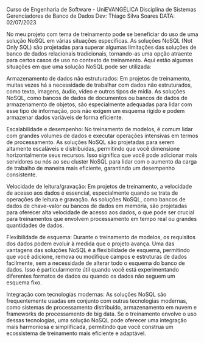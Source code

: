 Curso de Engenharia de Software - UniEVANGÉLICA
Disciplina de Sistemas Gerenciadores de Banco de Dados
Dev: Thiago Silva Soares
DATA: 02/07/2023

No meu projeto com tema de treinamento pode se beneficiar do uso de uma solução NoSQL em várias situações específicas. As soluções NoSQL (Not Only SQL) são projetadas para superar algumas limitações das soluções de banco de dados relacionais tradicionais, tornando-as uma opção atraente para certos casos de uso no contexto de treinamento. Aqui estão algumas situações em que uma solução NoSQL pode ser utilizada:

Armazenamento de dados não estruturados: Em projetos de treinamento, muitas vezes há a necessidade de trabalhar com dados não estruturados, como texto, imagens, áudio, vídeo e outros tipos de mídia. As soluções NoSQL, como bancos de dados de documentos ou bancos de dados de armazenamento de objetos, são especialmente adequadas para lidar com esse tipo de informação, pois não exigem um esquema rígido e podem armazenar dados variáveis de forma eficiente.

Escalabilidade e desempenho: No treinamento de modelos, é comum lidar com grandes volumes de dados e executar operações intensivas em termos de processamento. As soluções NoSQL são projetadas para serem altamente escaláveis e distribuídas, permitindo que você dimensione horizontalmente seus recursos. Isso significa que você pode adicionar mais servidores ou nós ao seu cluster NoSQL para lidar com o aumento da carga de trabalho de maneira mais eficiente, garantindo um desempenho consistente.

Velocidade de leitura/gravação: Em projetos de treinamento, a velocidade de acesso aos dados é essencial, especialmente quando se trata de operações de leitura e gravação. As soluções NoSQL, como bancos de dados de chave-valor ou bancos de dados em memória, são projetadas para oferecer alta velocidade de acesso aos dados, o que pode ser crucial para treinamentos que envolvem processamento em tempo real ou grandes quantidades de dados.

Flexibilidade de esquema: Durante o treinamento de modelos, os requisitos dos dados podem evoluir à medida que o projeto avança. Uma das vantagens das soluções NoSQL é a flexibilidade de esquema, permitindo que você adicione, remova ou modifique campos e estruturas de dados facilmente, sem a necessidade de alterar todo o esquema do banco de dados. Isso é particularmente útil quando você está experimentando diferentes formatos de dados ou quando os dados não seguem um esquema fixo.

Integração com tecnologias modernas: As soluções NoSQL são frequentemente usadas em conjunto com outras tecnologias modernas, como sistemas de processamento distribuído, armazenamento em nuvem e frameworks de processamento de big data. Se o treinamento envolve o uso dessas tecnologias, uma solução NoSQL pode oferecer uma integração mais harmoniosa e simplificada, permitindo que você construa um ecossistema de treinamento mais eficiente e adaptável.